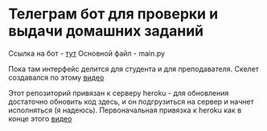 # Телеграм бот для проверки и выдачи домашних заданий
 
 Ссылка на бот - [тут](https://t.me/hse_checkbot)  Основной файл - main.py
 
 Пока там интерфейс делится для студента и для преподавателя. Скелет создавался по этому [видео](https://www.youtube.com/watch?v=M8fhrtvedHA)
 
 Этот репозиторий привязан к серверу heroku - для обновления достаточно обновить код здесь, и он подгрузиться на сервер и начнет исполняться (я надеюсь). Первоначальная привязка к heroku как в конце этого [видео](https://www.youtube.com/watch?time_continue=403&v=QoJ_yvPttlc&feature=emb_logo)
 
 
